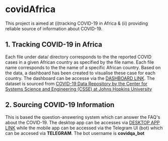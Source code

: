 # covidAfrica
This project is aimed at (i)tracking COVID-19 in Africa & (ii) providing reliable source of information about COVID-19. 

## 1. Tracking COVID-19 in Africa
Each file under data/ directory corresponds to the the reported COVID cases in a given African country as specified by the file name. Each file name corresponds to the the name of a specific African country. Based on the data, a dashboard has been created to visualise these case for each country. The dashboard can be accesse via the [DASHBOARD LINK](https://oigf58v75e.execute-api.us-west-2.amazonaws.com/dev). The dataset is sourced from [COVID-19 Data Repository by the Center for Systems Science and Engineering (CSSE) at Johns Hopkins University](https://github.com/CSSEGISandData/COVID-19)

## 2. Sourcing COVID-19 Information

This is based the question-answering system which can answer the FAQ's about the COVID-19. The desktop app can be accesses via [DESKTOP APP LINK](https://lnv3ogx7y8.execute-api.us-west-2.amazonaws.com/dev) while the mobile app can be accessed via the Telegram UI (bot) which can be accesed via **TELEGRAM**. The bot username is **covidqa_bot**

